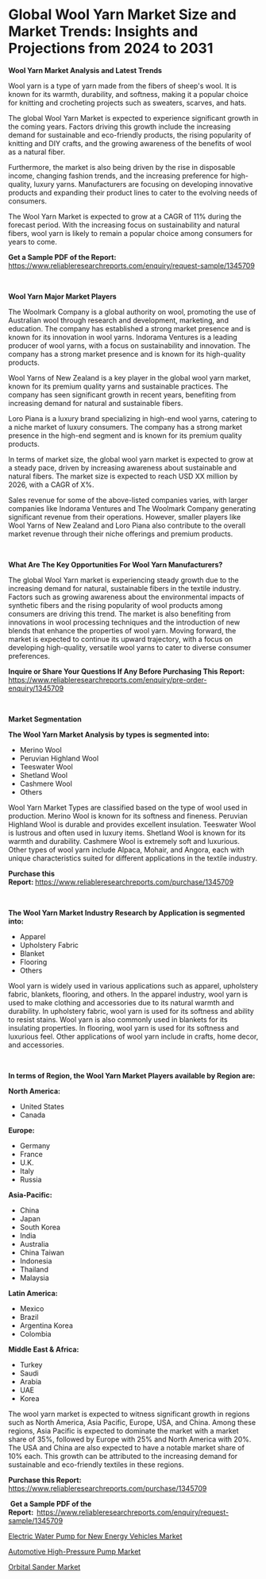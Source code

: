 <p><h1>Global Wool Yarn Market Size and Market Trends: Insights and Projections from 2024 to 2031</h1></p><p><strong>Wool Yarn Market Analysis and Latest Trends</strong></p>
<p><p>Wool yarn is a type of yarn made from the fibers of sheep's wool. It is known for its warmth, durability, and softness, making it a popular choice for knitting and crocheting projects such as sweaters, scarves, and hats.</p><p>The global Wool Yarn Market is expected to experience significant growth in the coming years. Factors driving this growth include the increasing demand for sustainable and eco-friendly products, the rising popularity of knitting and DIY crafts, and the growing awareness of the benefits of wool as a natural fiber.</p><p>Furthermore, the market is also being driven by the rise in disposable income, changing fashion trends, and the increasing preference for high-quality, luxury yarns. Manufacturers are focusing on developing innovative products and expanding their product lines to cater to the evolving needs of consumers.</p><p>The Wool Yarn Market is expected to grow at a CAGR of 11% during the forecast period. With the increasing focus on sustainability and natural fibers, wool yarn is likely to remain a popular choice among consumers for years to come.</p></p>
<p><strong>Get a Sample PDF of the Report:&nbsp;</strong> <a href="https://www.reliableresearchreports.com/enquiry/request-sample/1345709">https://www.reliableresearchreports.com/enquiry/request-sample/1345709</a></p>
<p>&nbsp;</p>
<p><strong>Wool Yarn Major Market Players</strong></p>
<p><p>The Woolmark Company is a global authority on wool, promoting the use of Australian wool through research and development, marketing, and education. The company has established a strong market presence and is known for its innovation in wool yarns. Indorama Ventures is a leading producer of wool yarns, with a focus on sustainability and innovation. The company has a strong market presence and is known for its high-quality products.</p><p>Wool Yarns of New Zealand is a key player in the global wool yarn market, known for its premium quality yarns and sustainable practices. The company has seen significant growth in recent years, benefiting from increasing demand for natural and sustainable fibers.</p><p>Loro Piana is a luxury brand specializing in high-end wool yarns, catering to a niche market of luxury consumers. The company has a strong market presence in the high-end segment and is known for its premium quality products.</p><p>In terms of market size, the global wool yarn market is expected to grow at a steady pace, driven by increasing awareness about sustainable and natural fibers. The market size is expected to reach USD XX million by 2026, with a CAGR of X%.</p><p>Sales revenue for some of the above-listed companies varies, with larger companies like Indorama Ventures and The Woolmark Company generating significant revenue from their operations. However, smaller players like Wool Yarns of New Zealand and Loro Piana also contribute to the overall market revenue through their niche offerings and premium products.</p></p>
<p>&nbsp;</p>
<p><strong>What Are The Key Opportunities For Wool Yarn Manufacturers?</strong></p>
<p><p>The global Wool Yarn market is experiencing steady growth due to the increasing demand for natural, sustainable fibers in the textile industry. Factors such as growing awareness about the environmental impacts of synthetic fibers and the rising popularity of wool products among consumers are driving this trend. The market is also benefiting from innovations in wool processing techniques and the introduction of new blends that enhance the properties of wool yarn. Moving forward, the market is expected to continue its upward trajectory, with a focus on developing high-quality, versatile wool yarns to cater to diverse consumer preferences.</p></p>
<p><strong>Inquire or Share Your Questions If Any Before Purchasing This Report:</strong> <a href="https://www.reliableresearchreports.com/enquiry/pre-order-enquiry/1345709">https://www.reliableresearchreports.com/enquiry/pre-order-enquiry/1345709</a></p>
<p>&nbsp;</p>
<p><strong>Market Segmentation</strong></p>
<p><strong>The Wool Yarn Market Analysis by types is segmented into:</strong></p>
<p><ul><li>Merino Wool</li><li>Peruvian Highland Wool</li><li>Teeswater Wool</li><li>Shetland Wool</li><li>Cashmere Wool</li><li>Others</li></ul></p>
<p><p>Wool Yarn Market Types are classified based on the type of wool used in production. Merino Wool is known for its softness and fineness. Peruvian Highland Wool is durable and provides excellent insulation. Teeswater Wool is lustrous and often used in luxury items. Shetland Wool is known for its warmth and durability. Cashmere Wool is extremely soft and luxurious. Other types of wool yarn include Alpaca, Mohair, and Angora, each with unique characteristics suited for different applications in the textile industry.</p></p>
<p><strong>Purchase this Report:&nbsp;</strong><a href="https://www.reliableresearchreports.com/purchase/1345709">https://www.reliableresearchreports.com/purchase/1345709</a></p>
<p>&nbsp;</p>
<p><strong>The Wool Yarn Market Industry Research by Application is segmented into:</strong></p>
<p><ul><li>Apparel</li><li>Upholstery Fabric</li><li>Blanket</li><li>Flooring</li><li>Others</li></ul></p>
<p><p>Wool yarn is widely used in various applications such as apparel, upholstery fabric, blankets, flooring, and others. In the apparel industry, wool yarn is used to make clothing and accessories due to its natural warmth and durability. In upholstery fabric, wool yarn is used for its softness and ability to resist stains. Wool yarn is also commonly used in blankets for its insulating properties. In flooring, wool yarn is used for its softness and luxurious feel. Other applications of wool yarn include in crafts, home decor, and accessories.</p></p>
<p>&nbsp;</p>
<p><strong>In terms of Region, the Wool Yarn Market Players available by Region are:</strong></p>
<p>
    <p> <strong> North America: </strong>
        <ul>
            <li>United States</li>
            <li>Canada</li>
        </ul>
        </p> 
    <p> <strong> Europe: </strong>
        <ul>
            <li>Germany</li>
            <li>France</li>
            <li>U.K.</li>
            <li>Italy</li>
            <li>Russia</li>
        </ul>
        </p> 
    <p> <strong> Asia-Pacific: </strong>
        <ul>
            <li>China</li>
            <li>Japan</li>
            <li>South Korea</li>
            <li>India</li>
            <li>Australia</li>
            <li>China Taiwan</li>
            <li>Indonesia</li>
            <li>Thailand</li>
            <li>Malaysia</li>
        </ul>
        </p> 
    <p> <strong> Latin America: </strong>
        <ul>
            <li>Mexico</li>
            <li>Brazil</li>
            <li>Argentina Korea</li>
            <li>Colombia</li>
        </ul>
        </p> 
    <p> <strong> Middle East & Africa: </strong>
        <ul>
            <li>Turkey</li>
            <li>Saudi</li>
            <li>Arabia</li>
            <li>UAE</li>
            <li>Korea</li>
        </ul>
    </p>
    </p>
<p><p>The wool yarn market is expected to witness significant growth in regions such as North America, Asia Pacific, Europe, USA, and China. Among these regions, Asia Pacific is expected to dominate the market with a market share of 35%, followed by Europe with 25% and North America with 20%. The USA and China are also expected to have a notable market share of 10% each. This growth can be attributed to the increasing demand for sustainable and eco-friendly textiles in these regions.</p></p>
<p><strong>Purchase this Report: </strong><a href="https://www.reliableresearchreports.com/purchase/1345709">https://www.reliableresearchreports.com/purchase/1345709</a></p>
<p>&nbsp;<strong>Get a Sample PDF of the Report:&nbsp;&nbsp;</strong><a href="https://www.reliableresearchreports.com/enquiry/request-sample/1345709">https://www.reliableresearchreports.com/enquiry/request-sample/1345709</a></p>
<p><strong></strong></p>
<p><p><a href="https://view.publitas.com/reportprime-1/electric-water-pump-for-new-energy-vehicles-market-size-share-trends-analysis-report-by-material-by-type-by-end-user-by-region-and-segment-forecasts-2023-2030/">Electric Water Pump for New Energy Vehicles Market</a></p><p><a href="https://view.publitas.com/reportprime-1/automotive-high-pressure-pump-market-offer-valuable-insights-into-market-size-market-share-market-trends-and-projections-spanning-from-2023-to-2030/">Automotive High-Pressure Pump Market</a></p><p><a href="https://view.publitas.com/reportprime-1/orbital-sander-market-offers-provide-insightful-data-for-the-time-period-from-2023-to-2030-and-also-provide-analysis-based-on-application-type-and-region/">Orbital Sander Market</a></p></p>